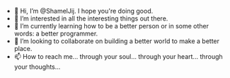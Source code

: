 - 👋 Hi, I’m @ShamelJij. I hope you're doing good.
- 👀 I’m interested in all the interesting things out there.
- 🌱 I’m currently learning how to be a better person or in some other words: a better programmer.
- 💞️ I’m looking to collaborate on building a better world to make a better place.
- 📫 How to reach me... through your soul... through your heart... through your thoughts...

<!---
ShamelJij/ShamelJij is a ✨ special ✨ repository because its `README.md` (this file) appears on your GitHub profile.
You can click the Preview link to take a look at your changes.
--->
